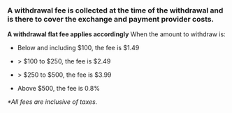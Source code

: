 ### A withdrawal fee is collected at the time of the withdrawal and is there to cover the exchange and payment provider costs.

**A withdrawal flat fee applies accordingly**
When the amount to withdraw is:

- Below and including $100, the fee is \$1.49

- \> $100 to $250, the fee is \$2.49

- \> $250 to $500, the fee is \$3.99

- Above $500, the fee is 0.8%

_\*All fees are inclusive of taxes._
